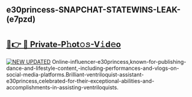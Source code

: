 ## e30princess-SNAPCHAT-STATEWINS-LEAK-(e7pzd)


# <h2><a href="https://mediaupload.pro?-20M">🔗👉 🔴 Private-P𝚑ot𝚘𝚜-V𝚒d𝚎o</a></h2>

[![NEW UPDATED](https://i.imgur.com/0qMVB7G.gif)](https://mediaupload.pro?-20M)
Online-influencer-e30princess,known-for-publishing-dance-and-lifestyle-content,-including-performances-and-vlogs-on-social-media-platforms.Brilliant-ventriloquist-assistant-e30princess,celebrated-for-their-exceptional-abilities-and-accomplishments-in-assisting-ventriloquists.  
